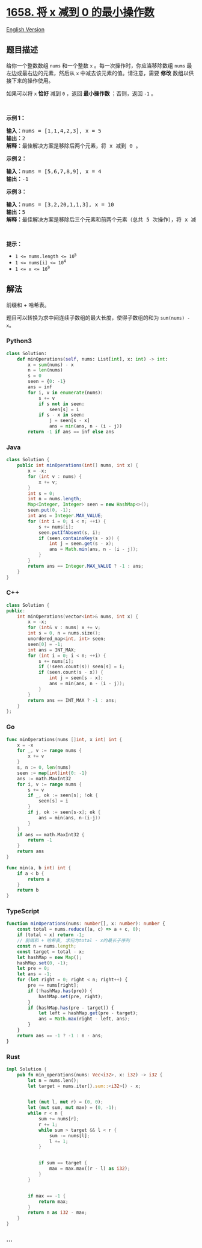 # [1658. 将 x 减到 0 的最小操作数](https://leetcode.cn/problems/minimum-operations-to-reduce-x-to-zero)

[English Version](/solution/1600-1699/1658.Minimum%20Operations%20to%20Reduce%20X%20to%20Zero/README_EN.md)

## 题目描述

<!-- 这里写题目描述 -->

<p>给你一个整数数组 <code>nums</code> 和一个整数 <code>x</code> 。每一次操作时，你应当移除数组 <code>nums</code> 最左边或最右边的元素，然后从 <code>x</code> 中减去该元素的值。请注意，需要 <strong>修改</strong> 数组以供接下来的操作使用。</p>

<p>如果可以将 <code>x</code> <strong>恰好</strong> 减到 <code>0</code> ，返回<strong> 最小操作数 </strong>；否则，返回 <code>-1</code> 。</p>

<p> </p>

<p><strong>示例 1：</strong></p>

<pre>
<strong>输入：</strong>nums = [1,1,4,2,3], x = 5
<strong>输出：</strong>2
<strong>解释：</strong>最佳解决方案是移除后两个元素，将 x 减到 0 。
</pre>

<p><strong>示例 2：</strong></p>

<pre>
<strong>输入：</strong>nums = [5,6,7,8,9], x = 4
<strong>输出：</strong>-1
</pre>

<p><strong>示例 3：</strong></p>

<pre>
<strong>输入：</strong>nums = [3,2,20,1,1,3], x = 10
<strong>输出：</strong>5
<strong>解释：</strong>最佳解决方案是移除后三个元素和前两个元素（总共 5 次操作），将 x 减到 0 。
</pre>

<p> </p>

<p><strong>提示：</strong></p>

<ul>
	<li><code>1 <= nums.length <= 10<sup>5</sup></code></li>
	<li><code>1 <= nums[i] <= 10<sup>4</sup></code></li>
	<li><code>1 <= x <= 10<sup>9</sup></code></li>
</ul>

## 解法

<!-- 这里可写通用的实现逻辑 -->

前缀和 + 哈希表。

题目可以转换为求中间连续子数组的最大长度，使得子数组的和为 `sum(nums) - x`。

<!-- tabs:start -->

### **Python3**

<!-- 这里可写当前语言的特殊实现逻辑 -->

```python
class Solution:
    def minOperations(self, nums: List[int], x: int) -> int:
        x = sum(nums) - x
        n = len(nums)
        s = 0
        seen = {0: -1}
        ans = inf
        for i, v in enumerate(nums):
            s += v
            if s not in seen:
                seen[s] = i
            if s - x in seen:
                j = seen[s - x]
                ans = min(ans, n - (i - j))
        return -1 if ans == inf else ans
```

### **Java**

<!-- 这里可写当前语言的特殊实现逻辑 -->

```java
class Solution {
    public int minOperations(int[] nums, int x) {
        x = -x;
        for (int v : nums) {
            x += v;
        }
        int s = 0;
        int n = nums.length;
        Map<Integer, Integer> seen = new HashMap<>();
        seen.put(0, -1);
        int ans = Integer.MAX_VALUE;
        for (int i = 0; i < n; ++i) {
            s += nums[i];
            seen.putIfAbsent(s, i);
            if (seen.containsKey(s - x)) {
                int j = seen.get(s - x);
                ans = Math.min(ans, n - (i - j));
            }
        }
        return ans == Integer.MAX_VALUE ? -1 : ans;
    }
}
```

### **C++**

```cpp
class Solution {
public:
    int minOperations(vector<int>& nums, int x) {
        x = -x;
        for (int& v : nums) x += v;
        int s = 0, n = nums.size();
        unordered_map<int, int> seen;
        seen[0] = -1;
        int ans = INT_MAX;
        for (int i = 0; i < n; ++i) {
            s += nums[i];
            if (!seen.count(s)) seen[s] = i;
            if (seen.count(s - x)) {
                int j = seen[s - x];
                ans = min(ans, n - (i - j));
            }
        }
        return ans == INT_MAX ? -1 : ans;
    }
};
```

### **Go**

```go
func minOperations(nums []int, x int) int {
	x = -x
	for _, v := range nums {
		x += v
	}
	s, n := 0, len(nums)
	seen := map[int]int{0: -1}
	ans := math.MaxInt32
	for i, v := range nums {
		s += v
		if _, ok := seen[s]; !ok {
			seen[s] = i
		}
		if j, ok := seen[s-x]; ok {
			ans = min(ans, n-(i-j))
		}
	}
	if ans == math.MaxInt32 {
		return -1
	}
	return ans
}

func min(a, b int) int {
	if a < b {
		return a
	}
	return b
}
```

### **TypeScript**

```ts
function minOperations(nums: number[], x: number): number {
    const total = nums.reduce((a, c) => a + c, 0);
    if (total < x) return -1;
    // 前缀和 + 哈希表, 求何为total - x的最长子序列
    const n = nums.length;
    const target = total - x;
    let hashMap = new Map();
    hashMap.set(0, -1);
    let pre = 0;
    let ans = -1;
    for (let right = 0; right < n; right++) {
        pre += nums[right];
        if (!hashMap.has(pre)) {
            hashMap.set(pre, right);
        }
        if (hashMap.has(pre - target)) {
            let left = hashMap.get(pre - target);
            ans = Math.max(right - left, ans);
        }
    }
    return ans == -1 ? -1 : n - ans;
}
```

### **Rust**

```rust
impl Solution {
    pub fn min_operations(nums: Vec<i32>, x: i32) -> i32 {
        let n = nums.len();
        let target = nums.iter().sum::<i32>() - x;


        let (mut l, mut r) = (0, 0);
        let (mut sum, mut max) = (0, -1);
        while r < n {
            sum += nums[r];
            r += 1;
            while sum > target && l < r {
                sum -= nums[l];
                l += 1;
            }


            if sum == target {
                max = max.max((r - l) as i32);
            }
        }


        if max == -1 {
            return max;
        }
        return n as i32 - max;
    }
}
```

### **...**

```

```

<!-- tabs:end -->
